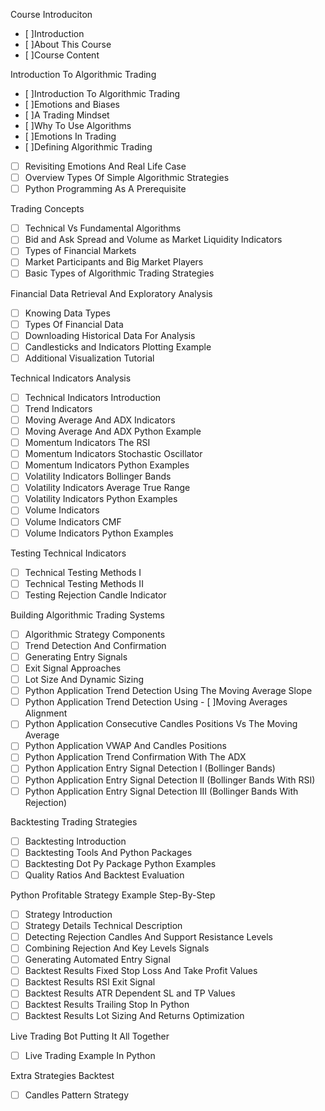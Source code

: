 Course Introduciton
- [ ]Introduction
- [ ]About This Course
- [ ]Course Content

Introduction To Algorithmic Trading
- [ ]Introduction To Algorithmic Trading
- [ ]Emotions and Biases
- [ ]A Trading Mindset
- [ ]Why To Use Algorithms
- [ ]Emotions In Trading
- [ ]Defining Algorithmic Trading
- [ ] Revisiting Emotions And Real Life Case
- [ ] Overview Types Of Simple Algorithmic Strategies
- [ ] Python Programming As A Prerequisite

Trading Concepts
- [ ] Technical Vs Fundamental Algorithms
- [ ] Bid and Ask Spread and Volume as Market Liquidity Indicators
- [ ] Types of Financial Markets
- [ ] Market Participants and Big Market Players
- [ ] Basic Types of Algorithmic Trading Strategies

Financial Data Retrieval And Exploratory Analysis
- [ ] Knowing Data Types
- [ ] Types Of Financial Data
- [ ] Downloading Historical Data For Analysis
- [ ] Candlesticks and Indicators Plotting Example
- [ ] Additional Visualization Tutorial

Technical Indicators Analysis
- [ ] Technical Indicators Introduction
- [ ] Trend Indicators
- [ ] Moving Average And ADX Indicators
- [ ] Moving Average And ADX Python Example
- [ ] Momentum Indicators The RSI
- [ ] Momentum Indicators Stochastic Oscillator
- [ ] Momentum Indicators Python Examples
- [ ] Volatility Indicators Bollinger Bands
- [ ] Volatility Indicators Average True Range
- [ ] Volatility Indicators Python Examples
- [ ] Volume Indicators
- [ ] Volume Indicators CMF
- [ ] Volume Indicators Python Examples

Testing Technical Indicators
- [ ] Technical Testing Methods I
- [ ] Technical Testing Methods II
- [ ] Testing Rejection Candle Indicator

Building Algorithmic Trading Systems
- [ ] Algorithmic Strategy Components
- [ ] Trend Detection And Confirmation
- [ ] Generating Entry Signals
- [ ] Exit Signal Approaches
- [ ] Lot Size And Dynamic Sizing
- [ ] Python Application Trend Detection Using The Moving Average Slope
- [ ] Python Application Trend Detection Using - [ ]Moving Averages Alignment
- [ ] Python Application Consecutive Candles Positions Vs The Moving Average
- [ ] Python Application VWAP And Candles Positions
- [ ] Python Application Trend Confirmation With The ADX
- [ ] Python Application Entry Signal Detection I (Bollinger Bands)
- [ ] Python Application Entry Signal Detection II (Bollinger Bands With RSI)
- [ ] Python Application Entry Signal Detection III (Bollinger Bands With Rejection)

Backtesting Trading Strategies
- [ ] Backtesting Introduction
- [ ] Backtesting Tools And Python Packages
- [ ] Backtesting Dot Py Package Python Examples
- [ ] Quality Ratios And Backtest Evaluation

Python Profitable Strategy Example Step-By-Step
- [ ] Strategy Introduction
- [ ] Strategy Details Technical Description
- [ ] Detecting Rejection Candles And Support Resistance Levels
- [ ] Combining Rejection And Key Levels Signals
- [ ] Generating Automated Entry Signal
- [ ] Backtest Results Fixed Stop Loss And Take Profit Values
- [ ] Backtest Results RSI Exit Signal
- [ ] Backtest Results ATR Dependent SL and TP Values
- [ ] Backtest Results Trailing Stop In Python
- [ ] Backtest Results Lot Sizing And Returns Optimization

Live Trading Bot Putting It All Together
- [ ] Live Trading Example In Python

Extra Strategies Backtest
- [ ] Candles Pattern Strategy